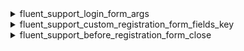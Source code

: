 <explain-block title="fluent-support/user_authentication_filters">


[//]: # (0)
<details class="fs-docs-collapse">

<summary class="fs-docs-title">fluent_support_login_form_args</summary>
<hr>
<div class="fs-docs-content">
This filter hook allows you to retrieve login arguments and change them.

**Parameters**

- '$loginArgs' (array) Login arguments data

**Usage**

```php
add_filter('fluent_support/login_form_args', function ($loginArgs) {
    // ...do something
    return $loginArgs
}, 10, 1)
```

**Reference**
`apply_filters('fluent_support/login_form_args', [
            'echo'           => false,
            'redirect'       => $redirect,
            'remember'       => true,
            'value_remember' => true,
        ])
`


This filter is located in <br>
`fluent-support/app/Services/Tickets/ResponseService.php`
</div>

</details>

[//]: # (1)
<details class="fs-docs-collapse">

<summary class="fs-docs-title">fluent_support_custom_registration_form_fields_key</summary>
<hr>
<div class="fs-docs-content">
This filter hook allows you to retrieve custom registration form field keys and modify them.

**Parameters**

- '$registrationFieldKeys' (array) List of custom registration form field keys

**Usage**

```php
add_filter('fluent_support/custom_registration_form_fields_key', function ($registrationFieldKeys) {
    // ...do something
    return $registrationFieldKeys
}, 10, 1)
```

**Reference**
`apply_filters('fluent_support/custom_registration_form_fields_key', Helper::getBusinessSettings('custom_registration_form_field'))
`


This filter is located in <br>
`fluent-support/app/Hooks/Handlers/AuthHandler.php`,
`fluent-support/app/Models/Traits/CustomerTrait.php`,
`fluent-support/app/Models/Ticket.php`,
`fluent-support/app/Http/Controllers/AuthController.php`

</div>

</details>

[//]: # (1)
<details class="fs-docs-collapse">

<summary class="fs-docs-title">fluent_support_before_registration_form_close</summary>
<hr>
<div class="fs-docs-content">
This filter hook allows you to retrieve registration form data and modify them.

**Parameters**

- '$content' (string) Form content
- '$registrationFields' (array) Form fields data
- '$attributes' (array) Data associate with the registration form

**Usage**

```php
add_filter('fluent_support/before_registration_form_close', function ($content, $registrationFields, $attributes) {
    // ...do something
    return $content
}, 10, 3)
```

**Reference**
`apply_filters('fluent_support/before_registration_form_close', '', $registrationFields, $attributes)`


This filter is located in <br>
`fluent-support/app/Hooks/Handlers/AuthHandler.php`,
`fluent-support/app/Models/Traits/CustomerTrait.php`,
`fluent-support/app/Models/Ticket.php`,
`fluent-support/app/Http/Controllers/AuthController.php`

</div>

</details>



</explain-block>